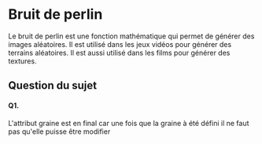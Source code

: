 <h1>Bruit de perlin</h1>
<p>Le bruit de perlin est une fonction mathématique qui permet de générer des images aléatoires. Il est utilisé dans les jeux vidéos pour générer des terrains aléatoires. Il est aussi utilisé dans les films pour générer des textures.</p>

<h2> Question du sujet </h2>
<h4>Q1.</h4>
<p>L'attribut graine est en final car une fois que la graine à été défini il ne faut pas qu'elle puisse être modifier</p>


